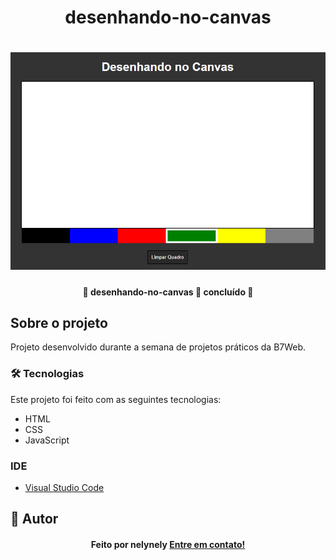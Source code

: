 <h1 align="center">desenhando-no-canvas</h1>

<h1 align="center">
    <img alt="desenhando-no-canvas" title="desenhando-no-canvas" src="assets/screenshot.png" />
</h1>

<h4 align="center"> 
	🚧 desenhando-no-canvas 🚀 concluído  🚧
</h4>

## Sobre o projeto

<p>Projeto desenvolvido durante a semana de projetos práticos da B7Web.</p>

### 🛠 Tecnologias

Este projeto foi feito com as seguintes tecnologias:
- HTML
- CSS
- JavaScript

### IDE

- [Visual Studio Code](https://code.visualstudio.com/)

## 🦸 Autor
<h4 align="center">
  Feito por nelynely <a href="https://www.linkedin.com/in/f-nely/">Entre em contato!</a>
</h4>

